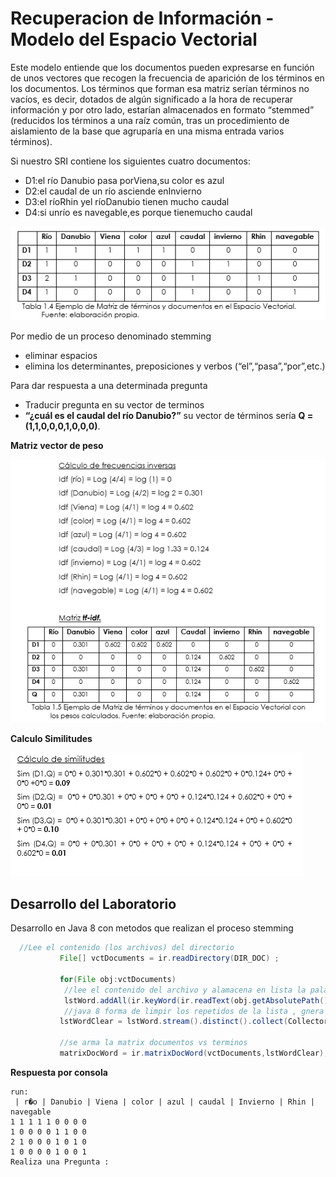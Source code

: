 # Recuperacion de Información - Modelo del Espacio Vectorial

Este modelo entiende que los documentos pueden expresarse en función de
unos vectores que recogen la frecuencia de aparición de los términos en
los documentos. Los términos que forman esa matriz serían términos no vacíos,
es decir, dotados de algún significado a la hora de recuperar información y 
por otro lado, estarían almacenados en formato “stemmed”
(reducidos los términos a una raíz común, tras un procedimiento de
aislamiento de la base que agruparía en una misma entrada varios términos). 

Si nuestro SRI contiene los siguientes cuatro documentos: 

+ D1:el río Danubio pasa porViena,su color es azul 
+ D2:el caudal de un río asciende enInvierno 
+ D3:el ríoRhin yel ríoDanubio tienen mucho caudal 
+ D4:si unrío es navegable,es porque tienemucho caudal

![Minion](https://github.com/fresko/IR_lab1/blob/master/img/matriz_td.png)

 Por medio de un proceso denominado stemming
 + eliminar espacios
 + elimina los determinantes, preposiciones y verbos (“el”,“pasa”,“por”,etc.)

Para dar respuesta a una determinada pregunta 
 + Traducir pregunta en su vector de terminos
 + **“¿cuál es el caudal del río Danubio?”**
   su vector de términos sería **Q = (1,1,0,0,0,1,0,0,0)**. 

**Matriz vector de peso**

![Minion](https://github.com/fresko/IR_lab1/blob/master/img/Matriz_peso.png)

**Calculo Similitudes**

![Minion](https://github.com/fresko/IR_lab1/blob/master/img/calculosimilitudes.png)

## Desarrollo del Laboratorio 

Desarrollo en Java 8 con metodos que realizan el proceso stemming

``` java
  //Lee el contenido (los archivos) del directorio 
           File[] vctDocuments = ir.readDirectory(DIR_DOC) ;
           
           for(File obj:vctDocuments)
            //lee el contenido del archivo y alamacena en lista la palabras claves 
            lstWord.addAll(ir.keyWord(ir.readText(obj.getAbsolutePath())));
            //java 8 forma de limpir los repetidos de la lista , gnera nueva lista con los terminos 
           lstWordClear = lstWord.stream().distinct().collect(Collectors.toList());
          
           //se arma la matrix documentos vs terminos
           matrixDocWord = ir.matrixDocWord(vctDocuments,lstWordClear);
``` 

**Respuesta por consola**


```
run:
 | r�o | Danubio | Viena | color | azul | caudal | Invierno | Rhin | navegable
1 1 1 1 1 0 0 0 0 
1 0 0 0 0 1 1 0 0 
2 1 0 0 0 1 0 1 0 
1 0 0 0 0 1 0 0 1 
Realiza una Pregunta :


```
